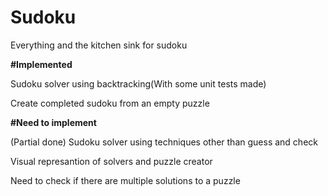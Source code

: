 # Sudoku
Everything and the kitchen sink for sudoku


**#Implemented**

Sudoku solver using backtracking(With some unit tests made)

Create completed sudoku from an empty puzzle


**#Need to implement**

(Partial done) Sudoku solver using techniques other than guess and check

Visual represantion of solvers and puzzle creator

Need to check if there are multiple solutions to a puzzle